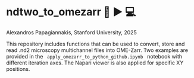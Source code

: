 # ndtwo_to_omezarr :microscope: ▶️ :computer:

Alexandros Papagiannakis, Stanford University, 2025

This repository includes functions that can be used to convert, store and read .nd2 microscopy multichannel files into OME-Zarr. Two examples are provided in the <code> apply_omezarr_to_python_github.ipynb </code> notebook with different iteration axes. The Napari viewer is also applied for specific XY positions. 



